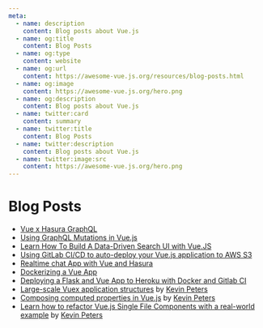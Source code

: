 ```yaml
---
meta:
  - name: description
    content: Blog posts about Vue.js
  - name: og:title
    content: Blog Posts
  - name: og:type
    content: website
  - name: og:url
    content: https://awesome-vue.js.org/resources/blog-posts.html
  - name: og:image
    content: https://awesome-vue.js.org/hero.png
  - name: og:description
    content: Blog posts about Vue.js
  - name: twitter:card
    content: summary
  - name: twitter:title
    content: Blog Posts
  - name: twitter:description
    content: Blog posts about Vue.js
  - name: twitter:image:src
    content: https://awesome-vue.js.org/hero.png
---
```


# Blog Posts

- [Vue x Hasura GraphQL](https://medium.com/@malgamves/vue-x-hasura-graphql-d66f585a3ba5)
- [Using GraphQL Mutations in Vue.js](https://medium.com/@malgamves/using-graphql-mutations-in-vue-js-3b4570234edf)
- [Learn How To Build A Data-Driven Search UI with Vue.JS](https://medium.appbase.io/learn-how-to-build-a-github-search-explorer-app-with-vue-js-c66f61d6e152)
- [Using GitLab CI/CD to auto-deploy your Vue.js application to AWS S3](https://medium.com/@croo/using-gitlab-ci-cd-to-auto-deploy-your-vue-js-application-to-aws-s3-9affe1eb3457)
- [Realtime chat App with Vue and Hasura](https://dev.to/hasurahq/realtime-chat-app-with-vue-and-hasura-202h)
- [Dockerizing a Vue App](https://mherman.org/blog/dockerizing-a-vue-app/)
- [Deploying a Flask and Vue App to Heroku with Docker and Gitlab CI](https://testdriven.io/blog/deploying-flask-to-heroku-with-docker-and-gitlab/)
- [Large-scale Vuex application structures](https://medium.com/3yourmind/large-scale-vuex-application-structures-651e44863e2f) by [Kevin Peters](https://twitter.com/kevinpeters_)
- [Composing computed properties in Vue.js](https://medium.com/@kevin_peters/composing-computed-properties-in-vue-js-87b4507af079) by [Kevin Peters](https://twitter.com/kevinpeters_)
- [Learn how to refactor Vue.js Single File Components with a real-world example](https://medium.com/@kevin_peters/learn-how-to-refactor-vue-js-single-file-components-on-a-real-world-example-501b3952ae49) by [Kevin Peters](https://twitter.com/kevinpeters_)
